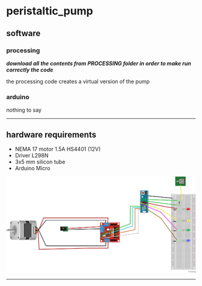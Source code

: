 # peristaltic_pump

  ## software
    
   ### processing 
       
   ***download all the contents from PROCESSING folder in order to make run correctly the code***
      
   the processing code creates a virtual version of the pump 
       
   ### arduino 
   nothing to say 
   * * *

  ## hardware requirements 
 
  * NEMA 17 motor 1.5A HS4401 (12V) 
  * Driver L298N  
  * 3x5 mm silicon tube 
  * Arduino Micro 
  
  ![circuit](circuit.png)
  * * * 
    
 

